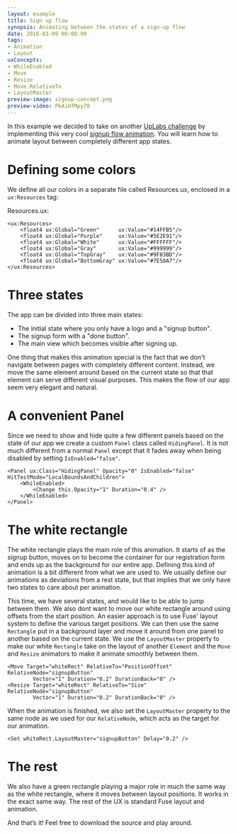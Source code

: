 ```yaml
---
layout: example
title: Sign up flow
synopsis: Animating between the states of a sign-up flow
date: 2016-03-09 00:00:00
tags:
- Animation
- Layout
uxConcepts:
- WhileEnabled
- Move
- Resize
- Move.RelativeTo
- LayoutMaster
preview-image: signup-concept.png
preview-video: PkAiHfMpy70
---
```

In this example we decided to take on another [UpLabs challenge](https://stories.uplabs.com/can-you-code-this-ui-concept-vol-2-9c9763269640#.abop8q8x6) by implementing this very cool [signup flow animation](http://www.materialup.com/posts/material-signup-interaction). You will learn how to animate layout between completely different app states.

# Defining some colors

We define all our colors in a separate file called Resources.ux, enclosed in a `ux:Resources` tag:

Resources.ux:

<!-- snippet-begin:code/Resources.ux:SomeColors -->

```
<ux:Resources>
    <float4 ux:Global="Green"      ux:Value="#14FFB5"/>
    <float4 ux:Global="Purple"     ux:Value="#5E2E91"/>
    <float4 ux:Global="White"      ux:Value="#FFFFFF"/>
    <float4 ux:Global="Gray"       ux:Value="#999999"/>
    <float4 ux:Global="TopGray"    ux:Value="#9F83BD"/>
    <float4 ux:Global="BottomGray" ux:Value="#7E58A7"/>
</ux:Resources>
```

<!-- snippet-end -->

# Three states

The app can be divided into three main states:

- The initial state where you only have a logo and a "signup button".
- The signup form with a "done button".
- The main view which becomes visible after signing up.

One thing that makes this animation special is the fact that we don't navigate between pages with completely different content. Instead, we move the same element around based on the current state so that that element can serve different visual purposes. This makes the flow of our app seem very elegant and natural.

# A convenient Panel

Since we need to show and hide quite a few different panels based on the state of our app we create a custom `Panel` class called `HidingPanel`. It is not much different from a normal `Panel` except that it fades away when being disabled by setting `IsEnabled="false"`.

<!-- snippet-begin:code/HidingPanel.ux:HidingPanel -->

```
<Panel ux:Class="HidingPanel" Opacity="0" IsEnabled="false" HitTestMode="LocalBoundsAndChildren">
    <WhileEnabled>
        <Change this.Opacity="1" Duration="0.4" />
    </WhileEnabled>
</Panel>
```

<!-- snippet-end -->

# The white rectangle

The white rectangle plays the main role of this animation. It starts of as the signup button, moves on to become the container for our registration form and ends up as the background for our entire app. Defining this kind of animation is a bit different from what we are used to. We usually define our animations as deviations from a rest state, but that implies that we only have two states to care about per animation.

This time, we have several states, and would like to be able to jump between them. We also dont want to move our white rectangle around using offsets from the start position. An easier approach is to use Fuse' layout system to define the various target positions. We can then use the same `Rectangle` put in a background layer and move it around from one panel to another based on the current state. We use the `LayoutMaster` property to make our white `Rectangle` take on the layout of another `Element` and the `Move` and `Resize` animators to make it animate smoothly between them.

<!-- snippet-begin:code/MainView.ux:MoveResize -->

```
<Move Target="whiteRect" RelativeTo="PositionOffset" RelativeNode="signupButton"
		Vector="1" Duration="0.2" DurationBack="0" />
<Resize Target="whiteRect" RelativeTo="Size" RelativeNode="signupButton"
		Vector="1" Duration="0.2" DurationBack="0" />
```

<!-- snippet-end -->

When the animation is finished, we also set the `LayoutMaster` property to the same node as we used for our `RelativeNode`, which acts as the target for our animation.

<!-- snippet-begin:code/MainView.ux:SetLayoutMaster -->

```
<Set whiteRect.LayoutMaster="signupButton" Delay="0.2" />
```

<!-- snippet-end -->

# The rest

We also have a green rectangle playing a major role in much the same way as the white rectangle, where it moves between layout positions. It works in the exact same way. The rest of the UX is standard Fuse layout and animation.

And that’s it! Feel free to download the source and play around.
